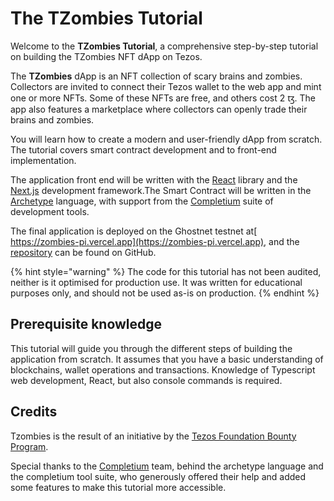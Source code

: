 # The TZombies Tutorial

Welcome to the **TZombies Tutorial**, a comprehensive step-by-step tutorial on building the TZombies NFT dApp on Tezos.

The **TZombies** dApp is an NFT collection of scary brains and zombies. Collectors are invited to connect their Tezos wallet to the web app and mint one or more NFTs. Some of these NFTs are free, and others cost 2 ꜩ. The app also features a marketplace where collectors can openly trade their brains and zombies.

You will learn how to create a modern and user-friendly dApp from scratch. The tutorial covers smart contract development and to front-end implementation.

The application front end will be written with the [React](https://react.dev/) library and the [Next.js](https://nextjs.org/) development framework.The Smart Contract will be written in the [Archetype](https://archetype-lang.org/) language, with support from the [Completium](https://github.com/completium) suite of development tools.

The final application is deployed on the Ghostnet testnet at[ https://zombies-pi.vercel.app](https://zombies-pi.vercel.app), and the [repository](https://github.com/lgaroche/zombies) can be found on GitHub.

{% hint style="warning" %}
The code for this tutorial has not been audited, neither is it optimised for production use. It was written for educational purposes only, and should not be used as-is on production.
{% endhint %}

## Prerequisite knowledge

This tutorial will guide you through the different steps of building the application from scratch. It assumes that you have a basic understanding of blockchains, wallet operations and transactions. Knowledge of Typescript web development, React, but also console commands is required.&#x20;

## Credits

Tzombies is the result of an initiative by the [Tezos Foundation Bounty Program](https://tezos.foundation/bounty-program/).

Special thanks to the [Completium](https://archetype-lang.org/) team, behind the archetype language and the completium tool suite, who generously offered their help and added some features to make this tutorial more accessible. &#x20;

